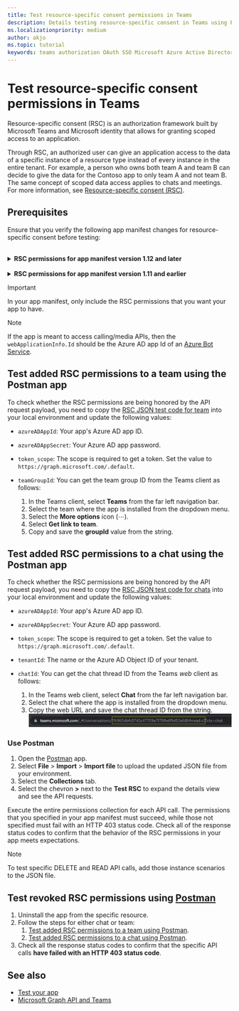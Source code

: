 ```yaml
---
title: Test resource-specific consent permissions in Teams
description: Details testing resource-specific consent in Teams using Postman with Code Samples
ms.localizationpriority: medium
author: akjo
ms.topic: tutorial
keywords: teams authorization OAuth SSO Microsoft Azure Active Directory (Azure AD) rsc Postman Graph
---
```


# Test resource-specific consent permissions in Teams

Resource-specific consent (RSC) is an authorization framework built by Microsoft Teams and Microsoft identity that allows for granting scoped access to an application.

Through RSC, an authorized user can give an application access to the data of a specific instance of a resource type instead of every instance in the entire tenant. For example, a person who owns both team A and team B can decide to give the data for the Contoso app to only team A and not team B. The same concept of scoped data access applies to chats and meetings. For more information, see [Resource-specific consent (RSC)](resource-specific-consent.md).

## Prerequisites

Ensure that you verify the following app manifest changes for resource-specific consent before testing:

<br>

<details>

<summary><b>RSC permissions for app manifest version 1.12 and later</b></summary>

Add a [webApplicationInfo](../../resources/schema/manifest-schema.md#webapplicationinfo) key to your app manifest with the following values:

|Name| Type | Description|
|---|---|---|
|`id` |String |Your Azure AD app ID. For more information, see [register your app in the Azure AD portal](grant-resource-specific-consent.md#register-your-app-with-microsoft-identity-platform-using-the-azure-ad-portal).|
|`resource`|String| This field has no operation in RSC, but must be added and have a value to avoid an error response; any string will do.|

Specify permissions needed by the app.

|Name| Type | Description|
|---|---|---|
|`authorization`|Object|List of permissions that the app needs to function. For more information, see [authorization](../../resources/schema/manifest-schema.md#authorization).|

Example for RSC in a team

```json
"webApplicationInfo": {
    "id": "XXxxXXXXX-XxXX-xXXX-XXxx-XXXXXXXxxxXX",
    "resource": "https://RscBasedStoreApp"
    },
"authorization": {
    "permissions": {
        "resourceSpecific": [
            {
                "name": "TeamSettings.Read.Group",
                "type": "Application"
            },
            {
                "name": "TeamSettings.ReadWrite.Group",
                "type": "Application"
            },
            {
                "name": "ChannelSettings.Read.Group",
                "type": "Application"
            },
            {
                "name": "ChannelSettings.ReadWrite.Group",
                "type": "Application"
            },
            {
                "name": "Channel.Create.Group",
                "type": "Application"
            },
            {
                "name": "Channel.Delete.Group",
                "type": "Application"
            },
            {
                "name": "ChannelMessage.Read.Group",
                "type": "Application"
            },
            {
                "name": "TeamsAppInstallation.Read.Group",
                "type": "Application"
            },
            {
                "name": "TeamsTab.Read.Group",
                "type": "Application"
            },
            {
                "name": "TeamsTab.Create.Group",
                "type": "Application"
            },
            {
                "name": "TeamsTab.ReadWrite.Group",
                "type": "Application"
            },
            {
                "name": "TeamsTab.Delete.Group",
                "type": "Application"
            },
            {
                "name": "TeamMember.Read.Group",
                "type": "Application"
            },
            {
                "name": "TeamsActivity.Send.Group",
                "type": "Application"
            }
        ]    
    }
}
```

Example for RSC in a chat

```json
"webApplicationInfo": {
    "id": "XXxxXXXXX-XxXX-xXXX-XXxx-XXXXXXXxxxXX",
    "resource": "https://RscBasedStoreApp"
    },
"authorization": {
    "permissions": {
        "resourceSpecific": [
            {
                "name": "ChatSettings.Read.Chat",
                "type": "Application"
            },
            {
                "name": "ChatSettings.ReadWrite.Chat",
                "type": "Application"
            },
            {
                "name": "ChatMessage.Read.Chat",
                "type": "Application"
            },
            {
                "name": "ChatMember.Read.Chat",
                "type": "Application"
            },
            {
                "name": "Chat.Manage.Chat",
                "type": "Application"
            },
            {
                "name": "TeamsTab.Read.Chat",
                "type": "Application"
            },
            {
                "name": "TeamsTab.Create.Chat",
                "type": "Application"
            },
            {
                "name": "TeamsTab.Delete.Chat",
                "type": "Application"
            },
            {
                "name": "TeamsTab.ReadWrite.Chat",
                "type": "Application"
            },
            {
                "name": "TeamsAppInstallation.Read.Chat",
                "type": "Application"
            },
            {
                "name": "OnlineMeeting.ReadBasic.Chat",
                "type": "Application"
            },
            {
                "name": "Calls.AccessMedia.Chat",
                "type": "Application"
            },
            {
                "name": "Calls.JoinGroupCalls.Chat",
                "type": "Application"
            },
            {
                "name": "TeamsActivity.Send.Chat",
                "type": "Application"
            }
        ]    
    }
}
```

> [!NOTE]
> If the app is meant to support installation in both team and chat scopes, then both team and chat permissions can be specified in the same manifest under `authorization`.

</details>

<br>

<details>

<summary><b>RSC permissions for app manifest version 1.11 and earlier</b></summary>

Add a [webApplicationInfo](../../resources/schema/manifest-schema.md#webapplicationinfo) key to your app manifest with the following values:

|Name| Type | Description|
|---|---|---|
|`id` |String |Your Azure AD app ID. For more information, see [register your app in the Azure AD portal](grant-resource-specific-consent.md#register-your-app-with-microsoft-identity-platform-using-the-azure-ad-portal).|
|`resource`|String| This field has no operation in RSC, but must be added and have a value to avoid an error response; any string will do.|
|`applicationPermissions`|Array of strings|RSC permissions for  your app. For more information, see [Supported RSC permissions](resource-specific-consent.md#supported-rsc-permissions).|

Example for RSC in a team

```json
"webApplicationInfo": {
    "id": "XXxxXXXXX-XxXX-xXXX-XXxx-XXXXXXXxxxXX",
    "resource": "https://RscBasedStoreApp",
    "applicationPermissions": [
        "TeamSettings.Read.Group",
        "TeamSettings.ReadWrite.Group",
        "ChannelSettings.Read.Group",
        "ChannelSettings.ReadWrite.Group",
        "Channel.Create.Group",
        "Channel.Delete.Group",
        "ChannelMessage.Read.Group",
        "TeamsAppInstallation.Read.Group",
        "TeamsTab.Read.Group",
        "TeamsTab.Create.Group",
        "TeamsTab.ReadWrite.Group",
        "TeamsTab.Delete.Group",
        "TeamMember.Read.Group",
        "TeamsActivity.Send.Group"
    ]
  }
```

Example for RSC in a chat

```json
"webApplicationInfo": {
    "id": "XXxxXXXXX-XxXX-xXXX-XXxx-XXXXXXXxxxXX",
    "resource": "https://RscBasedStoreApp",
    "applicationPermissions": [
        "ChatSettings.Read.Chat",
        "ChatSettings.ReadWrite.Chat",
        "ChatMessage.Read.Chat",
        "ChatMember.Read.Chat",
        "Chat.Manage.Chat",
        "TeamsTab.Read.Chat",
        "TeamsTab.Create.Chat",
        "TeamsTab.Delete.Chat",
        "TeamsTab.ReadWrite.Chat",
        "TeamsAppInstallation.Read.Chat",
        "OnlineMeeting.ReadBasic.Chat",
        "Calls.AccessMedia.Chat",
        "Calls.JoinGroupCalls.Chat",
        "TeamsActivity.Send.Chat"
    ]
  }
```

<br>

> [!NOTE]
> If the app is meant to support installation in both team and chat scopes, then both team and chat permissions can be specified in the same manifest under `applicationPermissions`.

</details>

> [!IMPORTANT]
> In your app manifest, only include the RSC permissions that you want your app to have.

> [!NOTE]
> If the app is meant to access calling/media APIs, then the `webApplicationInfo.Id` should be the Azure AD app Id of an [Azure Bot Service](/graph/cloud-communications-get-started#register-a-bot).

## Test added RSC permissions to a team using the Postman app

To check whether the RSC permissions are being honored by the API request payload, you need to copy the [RSC JSON test code for team](test-team-rsc-json-file.md) into your local environment and update the following values:

* `azureADAppId`: Your app's Azure AD app ID.
* `azureADAppSecret`: Your Azure AD app password.
* `token_scope`: The scope is required to get a token. Set the value to `https://graph.microsoft.com/.default`.
* `teamGroupId`: You can get the team group ID from the Teams client as follows:

    1. In the Teams client, select **Teams** from the far left navigation bar.
    2. Select the team where the app is installed from the dropdown menu.
    3. Select the **More options** icon (&#8943;).
    4. Select **Get link to team**.
    5. Copy and save the **groupId** value from the string.

## Test added RSC permissions to a chat using the Postman app

To check whether the RSC permissions are being honored by the API request payload, you need to copy the [RSC JSON test code for chats](test-chat-rsc-json-file.md) into your local environment and update the following values:

* `azureADAppId`: Your app's Azure AD app ID.
* `azureADAppSecret`: Your Azure AD app password.
* `token_scope`: The scope is required to get a token. Set the value to `https://graph.microsoft.com/.default`.
* `tenantId`: The name or the Azure AD Object ID of your tenant.
* `chatId`: You can get the chat thread ID from the Teams *web* client as follows:

    1. In the Teams web client, select **Chat** from the far left navigation bar.
    2. Select the chat where the app is installed from the dropdown menu.
    3. Copy the web URL and save the chat thread ID from the string.
![Chat thread id from web URL.](../../assets/images/chat-thread-id.png)

### Use Postman

1. Open the [Postman](https://www.postman.com) app.
2. Select **File** > **Import** > **Import file** to upload the updated JSON file from your environment.  
3. Select the **Collections** tab.
4. Select the chevron **>** next to the **Test RSC** to expand the details view and see the API requests.

Execute the entire permissions collection for each API call. The permissions that you specified in your app manifest must succeed, while those not specified must fail with an HTTP 403 status code. Check all of the response status codes to confirm that the behavior of the RSC permissions in your app meets expectations.

> [!NOTE]
> To test specific DELETE and READ API calls, add those instance scenarios to the JSON file.

## Test revoked RSC permissions using [Postman](https://www.postman.com/)

1. Uninstall the app from the specific resource.
2. Follow the steps for either chat or team:
    1. [Test added RSC permissions to a team using Postman](#test-added-rsc-permissions-to-a-team-using-the-postman-app).
    2. [Test added RSC permissions to a chat using Postman](#test-added-rsc-permissions-to-a-chat-using-the-postman-app).
3. Check all the response status codes to confirm that the specific API calls **have failed with an HTTP 403 status code**.

## See also

* [Test your app](../../concepts/build-and-test/test-app-overview.md)
* [Microsoft Graph API and Teams](/graph/api/resources/teams-api-overview?view=graph-rest-1.0&preserve-view=true)

